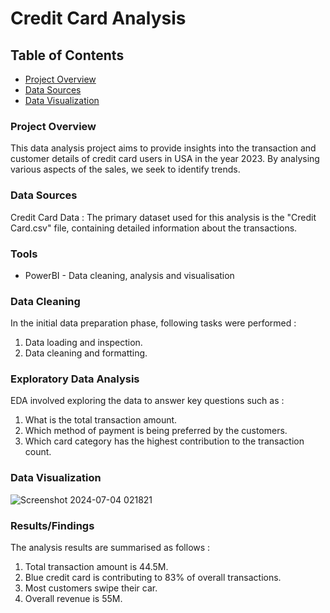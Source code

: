 # Credit Card Analysis

## Table of Contents


- [Project Overview](#project-overview)
- [Data Sources](#data-sources)
- [Data Visualization](#data-visualization)

### Project Overview

This data analysis project aims to provide insights into the transaction and customer details of credit card users in USA in the year 2023. By analysing various aspects of the sales, we seek to identify trends.

### Data Sources 

Credit Card Data : The primary dataset used for this analysis is the "Credit Card.csv" file, containing detailed information about the transactions.

### Tools

- PowerBI - Data cleaning, analysis and visualisation

### Data Cleaning 
 In the initial data preparation phase, following tasks were performed : 
 1. Data loading and inspection.
 2. Data cleaning and formatting.

### Exploratory Data Analysis
EDA involved exploring the data to answer key questions such as : 
1. What is the total transaction amount.
2. Which method of payment is being preferred by the customers.
3. Which card category has the highest contribution to the transaction count.

### Data Visualization
![Screenshot 2024-07-04 021821](https://github.com/shubh-20-am/Credit_Card_Analysis/assets/141903981/0900ac5c-932f-49a4-8025-b96e9f7e5a43)


### Results/Findings

The analysis results are summarised as follows : 
1. Total transaction amount is 44.5M.
2. Blue credit card is contributing to 83% of overall transactions.
3. Most customers swipe their car.
4. Overall revenue is 55M.

